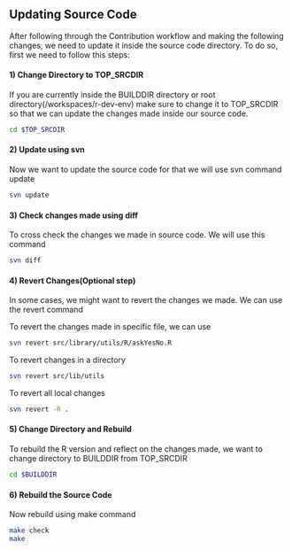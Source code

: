 
## Updating Source Code

After following through the Contribution workflow and making the following changes, we need to update it inside the source code directory. To do so, first we need to follow this steps:

#### 1) Change Directory to TOP_SRCDIR

If you are currently inside the BUILDDIR directory or root directory(/workspaces/r-dev-env) make sure to change it to TOP_SRCDIR so that we can update the changes made inside our source code.

```bash
cd $TOP_SRCDIR
```


#### 2) Update using svn

Now we want to update the source code for that we will use svn command update

```bash
svn update
```


#### 3) Check changes made using diff

To cross check the changes we made in source code. We will use this command

```bash
svn diff
```

#### 4) Revert Changes(Optional step)

In some cases, we might want to revert the changes we made. We can use the revert command

To revert the changes made in specific file, we can use

```bash
svn revert src/library/utils/R/askYesNo.R
```


To revert changes in a directory

```bash
svn revert src/lib/utils
```


To revert all local changes

```bash
svn revert -R .
```

#### 5) Change Directory and Rebuild

To rebuild the R version and reflect on the changes made, we want to change directory to BUILDDIR from TOP_SRCDIR

```bash
cd $BUILDDIR
```


#### 6) Rebuild the Source Code

Now rebuild using make command

```bash
make check
make
```